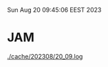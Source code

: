 Sun Aug 20 09:45:06 EEST 2023
# JAM
<a href='./cache/202308/20_09.log'>./cache/202308/20_09.log</a>
